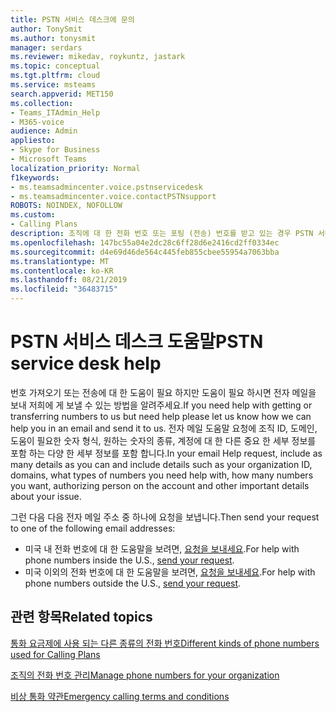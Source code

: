 ```yaml
---
title: PSTN 서비스 데스크에 문의
author: TonySmit
ms.author: tonysmit
manager: serdars
ms.reviewer: mikedav, roykuntz, jastark
ms.topic: conceptual
ms.tgt.pltfrm: cloud
ms.service: msteams
search.appverid: MET150
ms.collection:
- Teams_ITAdmin_Help
- M365-voice
audience: Admin
appliesto:
- Skype for Business
- Microsoft Teams
localization_priority: Normal
f1keywords:
- ms.teamsadmincenter.voice.pstnservicedesk
- ms.teamsadmincenter.voice.contactPSTNsupport
ROBOTS: NOINDEX, NOFOLLOW
ms.custom:
- Calling Plans
description: 조직에 대 한 전화 번호 또는 포팅 (전송) 번호를 받고 있는 경우 PSTN 서비스 데스크에서 도움말 및 지원을 받아야 할 수 있습니다.
ms.openlocfilehash: 147bc55a04e2dc28c6ff28d6e2416cd2ff0334ec
ms.sourcegitcommit: d4e69d46de564c445feb855cbee55954a7063bba
ms.translationtype: MT
ms.contentlocale: ko-KR
ms.lasthandoff: 08/21/2019
ms.locfileid: "36483715"
---
```

# <a name="pstn-service-desk-help"></a><span data-ttu-id="2f4c6-103">PSTN 서비스 데스크 도움말</span><span class="sxs-lookup"><span data-stu-id="2f4c6-103">PSTN service desk help</span></span>

<span data-ttu-id="2f4c6-104">번호 가져오기 또는 전송에 대 한 도움이 필요 하지만 도움이 필요 하시면 전자 메일을 보내 저희에 게 보낼 수 있는 방법을 알려주세요.</span><span class="sxs-lookup"><span data-stu-id="2f4c6-104">If you need help with getting or transferring numbers to us but need help please let us know how we can help you in an email and send it to us.</span></span> <span data-ttu-id="2f4c6-105">전자 메일 도움말 요청에 조직 ID, 도메인, 도움이 필요한 숫자 형식, 원하는 숫자의 종류, 계정에 대 한 다른 중요 한 세부 정보를 포함 하는 다양 한 세부 정보를 포함 합니다.</span><span class="sxs-lookup"><span data-stu-id="2f4c6-105">In your email Help request, include as many details as you can and include details such as your organization ID, domains, what types of numbers you need help with, how many numbers you want, authorizing person on the account and other important details about your issue.</span></span>

<span data-ttu-id="2f4c6-106">그런 다음 다음 전자 메일 주소 중 하나에 요청을 보냅니다.</span><span class="sxs-lookup"><span data-stu-id="2f4c6-106">Then send your request to one of the following email addresses:</span></span>

- <span data-ttu-id="2f4c6-107">미국 내 전화 번호에 대 한 도움말을 보려면, [요청을 보내세요](mailto:ptn@microsoft.com).</span><span class="sxs-lookup"><span data-stu-id="2f4c6-107">For help with phone numbers inside the U.S., [send your request](mailto:ptn@microsoft.com).</span></span>
- <span data-ttu-id="2f4c6-108">미국 이외의 전화 번호에 대 한 도움말을 보려면, [요청을 보내세요](mailto:ptneu@microsoft.com).</span><span class="sxs-lookup"><span data-stu-id="2f4c6-108">For help with phone numbers outside the U.S., [send your request](mailto:ptneu@microsoft.com).</span></span>

## <a name="related-topics"></a><span data-ttu-id="2f4c6-109">관련 항목</span><span class="sxs-lookup"><span data-stu-id="2f4c6-109">Related topics</span></span>

[<span data-ttu-id="2f4c6-110">통화 요금제에 사용 되는 다른 종류의 전화 번호</span><span class="sxs-lookup"><span data-stu-id="2f4c6-110">Different kinds of phone numbers used for Calling Plans</span></span>](../different-kinds-of-phone-numbers-used-for-calling-plans.md)

[<span data-ttu-id="2f4c6-111">조직의 전화 번호 관리</span><span class="sxs-lookup"><span data-stu-id="2f4c6-111">Manage phone numbers for your organization</span></span>](manage-phone-numbers-for-your-organization.md)

[<span data-ttu-id="2f4c6-112">비상 통화 약관</span><span class="sxs-lookup"><span data-stu-id="2f4c6-112">Emergency calling terms and conditions</span></span>](../emergency-calling-terms-and-conditions.md)
  